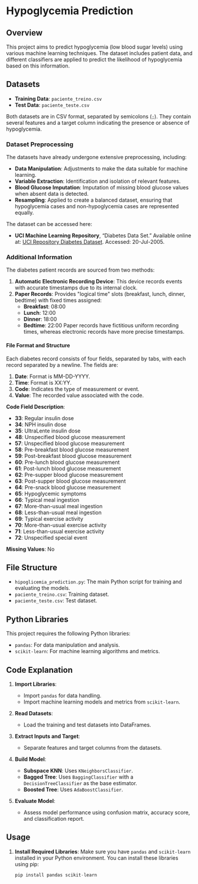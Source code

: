 # Hypoglycemia Prediction

## Overview

This project aims to predict hypoglycemia (low blood sugar levels) using various machine learning techniques. The dataset includes patient data, and different classifiers are applied to predict the likelihood of hypoglycemia based on this information.

## Datasets

- **Training Data**: `paciente_treino.csv`
- **Test Data**: `paciente_teste.csv`

Both datasets are in CSV format, separated by semicolons (`;`). They contain several features and a target column indicating the presence or absence of hypoglycemia.

### Dataset Preprocessing

The datasets have already undergone extensive preprocessing, including:

- **Data Manipulation**: Adjustments to make the data suitable for machine learning.
- **Variable Extraction**: Identification and isolation of relevant features.
- **Blood Glucose Imputation**: Imputation of missing blood glucose values when absent data is detected.
- **Resampling**: Applied to create a balanced dataset, ensuring that hypoglycemia cases and non-hypoglycemia cases are represented equally.

The dataset can be accessed here:
- **UCI Machine Learning Repository**, “Diabetes Data Set.” Available online at: [UCI Repository Diabetes Dataset](https://archive.ics.uci.edu/ml/datasets/diabetes). Accessed: 20-Jul-2005.

### Additional Information

The diabetes patient records are sourced from two methods:

1. **Automatic Electronic Recording Device**: This device records events with accurate timestamps due to its internal clock.
2. **Paper Records**: Provides "logical time" slots (breakfast, lunch, dinner, bedtime) with fixed times assigned:
   - **Breakfast**: 08:00
   - **Lunch**: 12:00
   - **Dinner**: 18:00
   - **Bedtime**: 22:00
   Paper records have fictitious uniform recording times, whereas electronic records have more precise timestamps.

#### File Format and Structure

Each diabetes record consists of four fields, separated by tabs, with each record separated by a newline. The fields are:

1. **Date**: Format is MM-DD-YYYY.
2. **Time**: Format is XX:YY.
3. **Code**: Indicates the type of measurement or event.
4. **Value**: The recorded value associated with the code.

**Code Field Description**:

- **33**: Regular insulin dose
- **34**: NPH insulin dose
- **35**: UltraLente insulin dose
- **48**: Unspecified blood glucose measurement
- **57**: Unspecified blood glucose measurement
- **58**: Pre-breakfast blood glucose measurement
- **59**: Post-breakfast blood glucose measurement
- **60**: Pre-lunch blood glucose measurement
- **61**: Post-lunch blood glucose measurement
- **62**: Pre-supper blood glucose measurement
- **63**: Post-supper blood glucose measurement
- **64**: Pre-snack blood glucose measurement
- **65**: Hypoglycemic symptoms
- **66**: Typical meal ingestion
- **67**: More-than-usual meal ingestion
- **68**: Less-than-usual meal ingestion
- **69**: Typical exercise activity
- **70**: More-than-usual exercise activity
- **71**: Less-than-usual exercise activity
- **72**: Unspecified special event

**Missing Values**: No

## File Structure

- `hipoglicemia_prediction.py`: The main Python script for training and evaluating the models.
- `paciente_treino.csv`: Training dataset.
- `paciente_teste.csv`: Test dataset.

## Python Libraries

This project requires the following Python libraries:
- `pandas`: For data manipulation and analysis.
- `scikit-learn`: For machine learning algorithms and metrics.

## Code Explanation

1. **Import Libraries**: 
   - Import `pandas` for data handling.
   - Import machine learning models and metrics from `scikit-learn`.

2. **Read Datasets**:
   - Load the training and test datasets into DataFrames.

3. **Extract Inputs and Target**:
   - Separate features and target columns from the datasets.

4. **Build Model**:
   - **Subspace KNN**: Uses `KNeighborsClassifier`.
   - **Bagged Tree**: Uses `BaggingClassifier` with a `DecisionTreeClassifier` as the base estimator.
   - **Boosted Tree**: Uses `AdaBoostClassifier`.

5. **Evaluate Model**:
   - Assess model performance using confusion matrix, accuracy score, and classification report.

## Usage

1. **Install Required Libraries**:
   Make sure you have `pandas` and `scikit-learn` installed in your Python environment. You can install these libraries using pip:
   
   ```python
   pip install pandas scikit-learn
